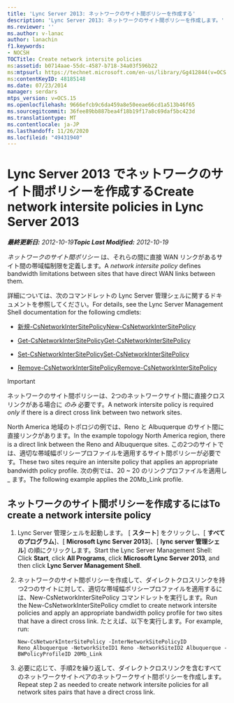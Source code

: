 ```yaml
---
title: 'Lync Server 2013: ネットワークのサイト間ポリシーを作成する'
description: 'Lync Server 2013: ネットワークのサイト間ポリシーを作成します。'
ms.reviewer: ''
ms.author: v-lanac
author: lanachin
f1.keywords:
- NOCSH
TOCTitle: Create network intersite policies
ms:assetid: b0714aae-55dc-4587-b718-34a03f596b22
ms:mtpsurl: https://technet.microsoft.com/en-us/library/Gg412844(v=OCS.15)
ms:contentKeyID: 48185148
ms.date: 07/23/2014
manager: serdars
mtps_version: v=OCS.15
ms.openlocfilehash: 9666efcb9c6da459a8e50eeae66cd1a513b46f65
ms.sourcegitcommit: 36fee89bb887bea4f18b19f17a8c69daf5bc423d
ms.translationtype: MT
ms.contentlocale: ja-JP
ms.lasthandoff: 11/26/2020
ms.locfileid: "49431940"
---
```

# <a name="create-network-intersite-policies-in-lync-server-2013"></a><span data-ttu-id="6b61e-103">Lync Server 2013 でネットワークのサイト間ポリシーを作成する</span><span class="sxs-lookup"><span data-stu-id="6b61e-103">Create network intersite policies in Lync Server 2013</span></span>

<div data-xmlns="http://www.w3.org/1999/xhtml">

<div class="topic" data-xmlns="http://www.w3.org/1999/xhtml" data-msxsl="urn:schemas-microsoft-com:xslt" data-cs="https://msdn.microsoft.com/">

<div data-asp="https://msdn2.microsoft.com/asp">



</div>

<div id="mainSection">

<div id="mainBody"><span data-ttu-id="6b61e-104">

<span> </span></span><span class="sxs-lookup"><span data-stu-id="6b61e-104">

<span> </span></span></span>

<span data-ttu-id="6b61e-105">_**最終更新日:** 2012-10-19_</span><span class="sxs-lookup"><span data-stu-id="6b61e-105">_**Topic Last Modified:** 2012-10-19_</span></span>

<span data-ttu-id="6b61e-106">*ネットワークのサイト間ポリシー* は、それらの間に直接 WAN リンクがあるサイト間の帯域幅制限を定義します。</span><span class="sxs-lookup"><span data-stu-id="6b61e-106">A *network intersite policy* defines bandwidth limitations between sites that have direct WAN links between them.</span></span>

<span data-ttu-id="6b61e-107">詳細については、次のコマンドレットの Lync Server 管理シェルに関するドキュメントを参照してください。</span><span class="sxs-lookup"><span data-stu-id="6b61e-107">For details, see the Lync Server Management Shell documentation for the following cmdlets:</span></span>

  - [<span data-ttu-id="6b61e-108">新規-CsNetworkInterSitePolicy</span><span class="sxs-lookup"><span data-stu-id="6b61e-108">New-CsNetworkInterSitePolicy</span></span>](https://docs.microsoft.com/powershell/module/skype/New-CsNetworkInterSitePolicy)

  - [<span data-ttu-id="6b61e-109">Get-CsNetworkInterSitePolicy</span><span class="sxs-lookup"><span data-stu-id="6b61e-109">Get-CsNetworkInterSitePolicy</span></span>](https://docs.microsoft.com/powershell/module/skype/Get-CsNetworkInterSitePolicy)

  - [<span data-ttu-id="6b61e-110">Set-CsNetworkInterSitePolicy</span><span class="sxs-lookup"><span data-stu-id="6b61e-110">Set-CsNetworkInterSitePolicy</span></span>](https://docs.microsoft.com/powershell/module/skype/Set-CsNetworkInterSitePolicy)

  - [<span data-ttu-id="6b61e-111">Remove-CsNetworkInterSitePolicy</span><span class="sxs-lookup"><span data-stu-id="6b61e-111">Remove-CsNetworkInterSitePolicy</span></span>](https://docs.microsoft.com/powershell/module/skype/Remove-CsNetworkInterSitePolicy)

<div>


> [!IMPORTANT]  
> <span data-ttu-id="6b61e-112">ネットワークのサイト間ポリシーは、2つのネットワークサイト間に直接クロスリンクがある場合に <EM>のみ</EM> 必要です。</span><span class="sxs-lookup"><span data-stu-id="6b61e-112">A network intersite policy is required <EM>only</EM> if there is a direct cross link between two network sites.</span></span>



</div>

<span data-ttu-id="6b61e-113">North America 地域のトポロジの例では、Reno と Albuquerque のサイト間に直接リンクがあります。</span><span class="sxs-lookup"><span data-stu-id="6b61e-113">In the example topology North America region, there is a direct link between the Reno and Albuquerque sites.</span></span> <span data-ttu-id="6b61e-114">この2つのサイトでは、適切な帯域幅ポリシープロファイルを適用するサイト間ポリシーが必要です。</span><span class="sxs-lookup"><span data-stu-id="6b61e-114">These two sites require an intersite policy that applies an appropriate bandwidth policy profile.</span></span> <span data-ttu-id="6b61e-115">次の例では、20 ~ 20 のリンクプロファイルを適用し \_ ます。</span><span class="sxs-lookup"><span data-stu-id="6b61e-115">The following example applies the 20Mb\_Link profile.</span></span>

<div>

## <a name="to-create-a-network-intersite-policy"></a><span data-ttu-id="6b61e-116">ネットワークのサイト間ポリシーを作成するには</span><span class="sxs-lookup"><span data-stu-id="6b61e-116">To create a network intersite policy</span></span>

1.  <span data-ttu-id="6b61e-117">Lync Server 管理シェルを起動します。 [ **スタート**] をクリックし、[ **すべてのプログラム**]、[ **Microsoft Lync Server 2013**]、[ **lync server 管理シェル**] の順にクリックします。</span><span class="sxs-lookup"><span data-stu-id="6b61e-117">Start the Lync Server Management Shell: Click **Start**, click **All Programs**, click **Microsoft Lync Server 2013**, and then click **Lync Server Management Shell**.</span></span>

2.  <span data-ttu-id="6b61e-118">ネットワークのサイト間ポリシーを作成して、ダイレクトクロスリンクを持つ2つのサイトに対して、適切な帯域幅ポリシープロファイルを適用するには、New-CsNetworkInterSitePolicy コマンドレットを実行します。</span><span class="sxs-lookup"><span data-stu-id="6b61e-118">Run the New-CsNetworkInterSitePolicy cmdlet to create network intersite policies and apply an appropriate bandwidth policy profile for two sites that have a direct cross link.</span></span> <span data-ttu-id="6b61e-119">たとえば、以下を実行します。</span><span class="sxs-lookup"><span data-stu-id="6b61e-119">For example, run:</span></span>
    
        New-CsNetworkInterSitePolicy -InterNetworkSitePolicyID Reno_Albuquerque -NetworkSiteID1 Reno -NetworkSiteID2 Albuquerque -BWPolicyProfileID 20Mb_Link

3.  <span data-ttu-id="6b61e-120">必要に応じて、手順2を繰り返して、ダイレクトクロスリンクを含むすべてのネットワークサイトペアのネットワークサイト間ポリシーを作成します。</span><span class="sxs-lookup"><span data-stu-id="6b61e-120">Repeat step 2 as needed to create network intersite policies for all network sites pairs that have a direct cross link.</span></span>

<span data-ttu-id="6b61e-121"></div>

</div>

<span> </span>

</div>

</div>

</span><span class="sxs-lookup"><span data-stu-id="6b61e-121"></div>

</div>

<span> </span>

</div>

</div>

</span></span></div>

